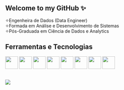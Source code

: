 ## Welcome to my GitHub ✨ <br>

<!--
**Leticiapp/Leticiapp** is a ✨ _special_ ✨ repository because its `README.md` (this file) appears on your GitHub profile.

Here are some ideas to get you started:

- 🔭 I’m currently working on ...
- 🌱 I’m currently learning ...
- 👯 I’m looking to collaborate on ...
- 🤔 I’m looking for help with ...
- 💬 Ask me about ...
- 📫 How to reach me: ...
- 😄 Pronouns: ...
- ⚡ Fun fact: ...
-->

✧Engenheira de Dados (Data Engineer) <br>
✧Formada em Análise e Desenvolvimento de Sistemas <br>
✧Pós-Graduada em Ciência de Dados e Analytics <br>

## Ferramentas e Tecnologias
<p>
  <img loading="lazy" src="https://cdn.jsdelivr.net/gh/devicons/devicon@latest/icons/python/python-original-wordmark.svg" width="40" height="40"/>
  <img loading="lazy" src="https://cdn.jsdelivr.net/gh/devicons/devicon@latest/icons/amazonwebservices/amazonwebservices-original-wordmark.svg" width="40" height="40"/>
  <img loading="lazy" src="https://cdn.jsdelivr.net/gh/devicons/devicon@latest/icons/googlecloud/googlecloud-plain.svg" width="40" height="40"/>
  <img loading="lazy" src="https://cdn.jsdelivr.net/gh/devicons/devicon@latest/icons/javascript/javascript-original.svg" width="40" height="40"/>
  <img loading="lazy" src="https://cdn.jsdelivr.net/gh/devicons/devicon@latest/icons/github/github-original.svg" width="40" height="40"/>      
  <img loading="lazy" src="https://cdn.jsdelivr.net/gh/devicons/devicon@latest/icons/numpy/numpy-original.svg" width="40" height="40"/>
  <img loading="lazy" src="https://cdn.jsdelivr.net/gh/devicons/devicon@latest/icons/postgresql/postgresql-original-wordmark.svg" width="40" height="40"/>     
  <img loading="lazy" src="https://cdn.jsdelivr.net/gh/devicons/devicon@latest/icons/vscode/vscode-original.svg" width="40" height="40"/>   
</p>
<br>

<div>
<a href="https://www.linkedin.com/in/leticia-paumer/" target="_blank"><img loading="lazy" src="https://img.shields.io/badge/-LinkedIn-%230077B5?style=for-the-badge&logo=linkedin&logoColor=white" target="_blank"></a>   
</div>


